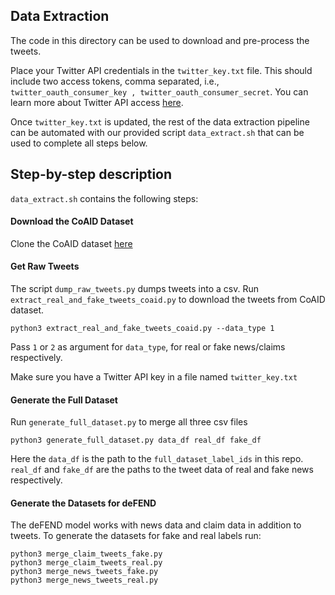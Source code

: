 Data Extraction
---
The code in this directory can be used to download and pre-process the tweets.

Place your Twitter API credentials in the ```twitter_key.txt``` file. This should include two access tokens, comma separated, i.e., ```twitter_oauth_consumer_key , twitter_oauth_consumer_secret```. You can learn more about Twitter API access [here](https://developer.twitter.com/en/support/twitter-api).

Once ```twitter_key.txt``` is updated, the rest of the data extraction pipeline can be automated with our provided script `data_extract.sh` that can be used to complete all steps below.


## Step-by-step description
`data_extract.sh` contains the following steps:

#### Download the CoAID Dataset
Clone the CoAID dataset [here](https://github.com/cuilimeng/CoAID)

#### Get Raw Tweets
The script `dump_raw_tweets.py` dumps tweets into a csv. 
Run `extract_real_and_fake_tweets_coaid.py` to download the tweets from CoAID dataset. 
```shell script
python3 extract_real_and_fake_tweets_coaid.py --data_type 1
```
Pass `1` or `2` as argument for `data_type`, for real or fake news/claims respectively. 

Make sure you have a Twitter API key in a file named `twitter_key.txt` 

#### Generate the Full Dataset
Run `generate_full_dataset.py` to merge all three csv files
```shell script
python3 generate_full_dataset.py data_df real_df fake_df
```
Here the `data_df` is the path to the `full_dataset_label_ids` in this repo. `real_df` and `fake_df` are the paths to the tweet data of real and fake news respectively.

#### Generate the Datasets for deFEND
The deFEND model works with news data and claim data in addition to tweets. To generate the datasets for fake and real labels run:
```shell script
python3 merge_claim_tweets_fake.py
python3 merge_claim_tweets_real.py 
python3 merge_news_tweets_fake.py
python3 merge_news_tweets_real.py
```

